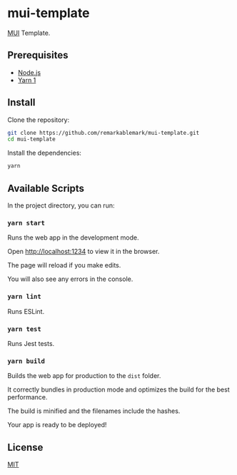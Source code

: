 # mui-template

[MUI](https://mui.com/) Template.

## Prerequisites

- [Node.js](https://nodejs.org/en/download/)
- [Yarn 1](https://classic.yarnpkg.com/lang/en/)

## Install

Clone the repository:

```sh
git clone https://github.com/remarkablemark/mui-template.git
cd mui-template
```

Install the dependencies:

```sh
yarn
```

## Available Scripts

In the project directory, you can run:

### `yarn start`

Runs the web app in the development mode.

Open [http://localhost:1234](http://localhost:1234) to view it in the browser.

The page will reload if you make edits.

You will also see any errors in the console.

### `yarn lint`

Runs ESLint.

### `yarn test`

Runs Jest tests.

### `yarn build`

Builds the web app for production to the `dist` folder.

It correctly bundles in production mode and optimizes the build for the best performance.

The build is minified and the filenames include the hashes.

Your app is ready to be deployed!

## License

[MIT](LICENSE)
